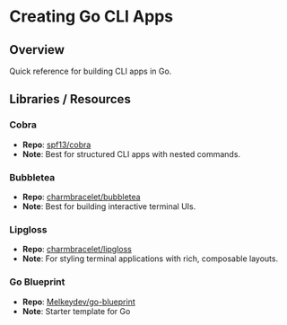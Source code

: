 # Creating Go CLI Apps

## Overview

Quick reference for building CLI apps in Go.

## Libraries / Resources

### Cobra

- **Repo**: [spf13/cobra](https://github.com/spf13/cobra)
- **Note**: Best for structured CLI apps with nested commands.

### Bubbletea

- **Repo**: [charmbracelet/bubbletea](https://github.com/charmbracelet/bubbletea)
- **Note**: Best for building interactive terminal UIs.

### Lipgloss

- **Repo**: [charmbracelet/lipgloss](https://github.com/charmbracelet/lipgloss)
- **Note**: For styling terminal applications with rich, composable layouts.

### Go Blueprint

- **Repo**: [Melkeydev/go-blueprint](https://github.com/Melkeydev/go-blueprint)
- **Note**: Starter template for Go
